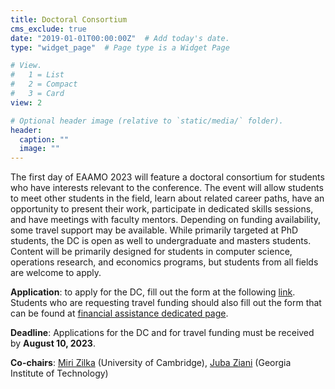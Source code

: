 ```yaml
---
title: Doctoral Consortium
cms_exclude: true
date: "2019-01-01T00:00:00Z"  # Add today's date.
type: "widget_page"  # Page type is a Widget Page

# View.
#   1 = List
#   2 = Compact
#   3 = Card
view: 2

# Optional header image (relative to `static/media/` folder).
header:
  caption: ""
  image: ""
---
```


The first day of EAAMO 2023 will feature a doctoral consortium for students who have interests relevant to the conference. The event will allow students to meet other students in the field, learn about related career paths, have an opportunity to present their work, participate in dedicated skills sessions, and have meetings with faculty mentors. Depending on funding availability, some travel support may be available. While primarily targeted at PhD students, the DC is open as well to undergraduate and masters students. Content will be primarily designed for students in computer science, operations research, and economics programs, but students from all fields are welcome to apply.

**Application**: to apply for the DC, fill out the form at the following [link](https://forms.gle/XLV6dh5vhXjeZVTU7). Students who are requesting travel funding should also fill out the form that can be found at [financial assistance dedicated page](https://conference2023.eaamo.org/financial_assistance/).

**Deadline**: Applications for the DC and for travel funding must be received by **August 10, 2023**.

**Co-chairs**: [Miri Zilka](http://www.eng.cam.ac.uk/profiles/mz477) (University of Cambridge), [Juba Ziani](http://juba-ziani.com/) (Georgia Institute of Technology)